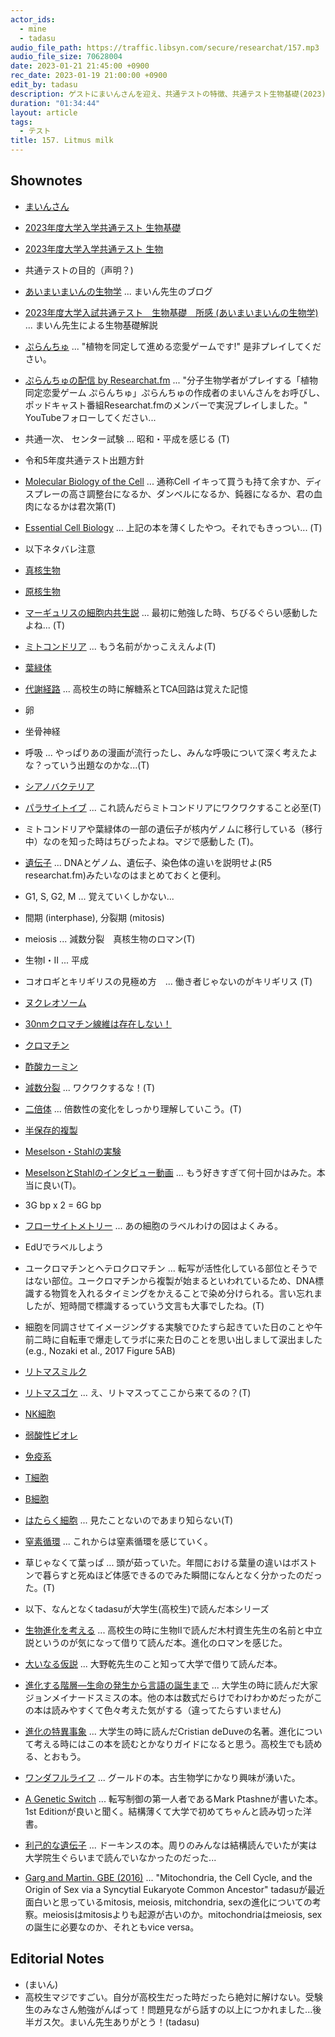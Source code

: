 ```yaml
---
actor_ids:
  - mine
  - tadasu
audio_file_path: https://traffic.libsyn.com/secure/researchat/157.mp3 
audio_file_size: 70628004
date: 2023-01-21 21:45:00 +0900
rec_date: 2023-01-19 21:00:00 +0900
edit_by: tadasu
description: ゲストにまいんさんを迎え、共通テストの特徴、共通テスト生物基礎(2023)を解いてみての感想と解説、そしてどのような力が問われているのかについて議論しました。
duration: "01:34:44"
layout: article
tags:
  - テスト
title: 157. Litmus milk
---
```


## Shownotes
- [まいんさん](https://twitter.com/ArmnieBIO)
- [2023年度大学入学共通テスト 生物基礎](https://edu.chunichi.co.jp/site_home/center/pdf/2023seibutsukiso_q.pdf)
- [2023年度大学入学共通テスト 生物](https://edu.chunichi.co.jp/site_home/center/pdf/2023seibutsu_q.pdf)
- 共通テストの目的（声明？)
- [あいまいまいんの生物学](https://i-my-mine.hatenablog.com/archive) ... まいん先生のブログ
- [2023年度大学入試共通テスト　生物基礎　所感 (あいまいまいんの生物学)](https://i-my-mine.hatenablog.com/entry/2023/01/16/2023%E5%B9%B4%E5%BA%A6%E5%A4%A7%E5%AD%A6%E5%85%A5%E8%A9%A6%E5%85%B1%E9%80%9A%E3%83%86%E3%82%B9%E3%83%88_%E7%94%9F%E7%89%A9%E5%9F%BA%E7%A4%8E_%E6%89%80%E6%84%9F) ... まいん先生による生物基礎解説
- [ぷらんちゅ](https://novelgame.jp/games/show/6590) ... "植物を同定して進める恋愛ゲームです!" 是非プレイしてください。
- [ぷらんちゅの配信 by Researchat.fm](https://www.youtube.com/watch?v=d4YMrm3OHfg&ab_channel=Researchatfm) ... "分子生物学者がプレイする「植物同定恋愛ゲーム ぷらんちゅ」ぷらんちゅの作成者のまいんさんをお呼びし、ポッドキャスト番組Researchat.fmのメンバーで実況プレイしました。" YouTubeフォローしてください...
- 共通一次、 センター試験 ... 昭和・平成を感じる (T)
- 令和5年度共通テスト出題方針
- [Molecular Biology of the Cell](https://www.amazon.co.jp/dp/0393884856/?tag=researchatf04-22) ... 通称Cell イキって買うも持て余すか、ディスプレーの高さ調整台になるか、ダンベルになるか、鈍器になるか、君の血肉になるかは君次第(T)
- [Essential Cell Biology](https://www.amazon.co.jp/dp/0393680398/?tag=researchatf04-22) ... 上記の本を薄くしたやつ。それでもきっつい... (T)
- 以下ネタバレ注意
- [真核生物](https://ja.wikipedia.org/wiki/%E7%9C%9F%E6%A0%B8%E7%94%9F%E7%89%A9)
- [原核生物](https://ja.wikipedia.org/wiki/%E5%8E%9F%E6%A0%B8%E7%94%9F%E7%89%A9)
- [マーギュリスの細胞内共生説](https://ja.wikipedia.org/wiki/%E7%B4%B0%E8%83%9E%E5%86%85%E5%85%B1%E7%94%9F%E8%AA%AC) ... 最初に勉強した時、ちびるぐらい感動したよね... (T)
- [ミトコンドリア](https://ja.wikipedia.org/wiki/%E3%83%9F%E3%83%88%E3%82%B3%E3%83%B3%E3%83%89%E3%83%AA%E3%82%A2) ... もう名前がかっこええんよ(T)
- [葉緑体](https://ja.wikipedia.org/wiki/%E8%91%89%E7%B7%91%E4%BD%93)
- [代謝経路](https://ja.wikipedia.org/wiki/%E4%BB%A3%E8%AC%9D%E7%B5%8C%E8%B7%AF) ... 高校生の時に解糖系とTCA回路は覚えた記憶
- 卵
- 坐骨神経
- 呼吸 ... やっぱりあの漫画が流行ったし、みんな呼吸について深く考えたよな？っていう出題なのかな...(T)
- [シアノバクテリア](http://photosynthesis.c.u-tokyo.ac.jp/cyano.html)
- [パラサイトイブ](https://www.amazon.co.jp/dp/B0099FE77Y?tag=researchatf04-22) ... これ読んだらミトコンドリアにワクワクすること必至(T)
- ミトコンドリアや葉緑体の一部の遺伝子が核内ゲノムに移行している（移行中）なのを知った時はちびったよね。マジで感動した (T)。
- [遺伝子](https://ja.wikipedia.org/wiki/%E9%81%BA%E4%BC%9D%E5%AD%90) ... DNAとゲノム、遺伝子、染色体の違いを説明せよ(R5 researchat.fm)みたいなのはまとめておくと便利。
- G1, S, G2, M ... 覚えていくしかない...
- 間期 (interphase), 分裂期 (mitosis)
- meiosis ... 減数分裂　真核生物のロマン(T)
- 生物I・II ... 平成
- コオロギとキリギリスの見極め方　... 働き者じゃないのがキリギリス (T)
- [ヌクレオソーム](https://ja.wikipedia.org/wiki/%E3%83%8C%E3%82%AF%E3%83%AC%E3%82%AA%E3%82%BD%E3%83%BC%E3%83%A0)
- [30nmクロマチン線維は存在しない！](https://www.jstage.jst.go.jp/article/kagakutoseibutsu/51/3/51_177/_pdf)
- [クロマチン](https://ja.wikipedia.org/wiki/%E3%82%AF%E3%83%AD%E3%83%9E%E3%83%81%E3%83%B3)
- [酢酸カーミン](https://ja.wikipedia.org/wiki/%E9%85%A2%E9%85%B8%E3%82%AB%E3%83%BC%E3%83%9F%E3%83%B3%E6%BA%B6%E6%B6%B2)
- [減数分裂](https://ja.wikipedia.org/wiki/%E6%B8%9B%E6%95%B0%E5%88%86%E8%A3%82) ... ワクワクするな！(T)
- [二倍体](https://kotobank.jp/word/%E4%BA%8C%E5%80%8D%E4%BD%93-592567) ... 倍数性の変化をしっかり理解していこう。(T)
- [半保存的複製](https://ja.wikipedia.org/wiki/%E5%8D%8A%E4%BF%9D%E5%AD%98%E7%9A%84%E8%A4%87%E8%A3%BD) 
- [Meselson・Stahlの実験](https://ja.wikipedia.org/wiki/%E3%83%A1%E3%82%BB%E3%83%AB%E3%82%BD%E3%83%B3-%E3%82%B9%E3%82%BF%E3%83%BC%E3%83%AB%E3%81%AE%E5%AE%9F%E9%A8%93)
- [MeselsonとStahlのインタビュー動画](https://www.youtube.com/watch?v=7-tnuAqEp9g) ... もう好きすぎて何十回かはみた。本当に良い(T)。
- 3G bp x 2 = 6G bp
- [フローサイトメトリー](https://www.cosmobio.co.jp/product/detail/Introduction-flow-cytometry.asp?entry_id=35004) ... あの細胞のラベルわけの図はよくみる。
- EdUでラベルしよう
- ユークロマチンとヘテロクロマチン ... 転写が活性化している部位とそうではない部位。ユークロマチンから複製が始まるといわれているため、DNA標識する物質を入れるタイミングをかえることで染め分けられる。言い忘れましたが、短時間で標識するっていう文言も大事でしたね。(T)
- 細胞を同調させてイメージングする実験でひたすら起きていた日のことや午前二時に自転車で爆走してラボに来た日のことを思い出しまして涙出ました(e.g., Nozaki et al., 2017 Figure 5AB)
- [リトマスミルク](https://kotobank.jp/word/%E3%83%AA%E3%83%88%E3%83%9E%E3%82%B9%E7%89%9B%E4%B9%B3-773898)
- [リトマスゴケ](https://ja.wikipedia.org/wiki/%E3%83%AA%E3%83%88%E3%83%9E%E3%82%B9%E3%82%B4%E3%82%B1) ... え、リトマスってここから来てるの？(T)
- [NK細胞](https://ja.wikipedia.org/wiki/%E3%83%8A%E3%83%81%E3%83%A5%E3%83%A9%E3%83%AB%E3%82%AD%E3%83%A9%E3%83%BC%E7%B4%B0%E8%83%9E)
- [弱酸性ビオレ](https://www.kao.co.jp/bioreu/acidulous/)
- [免疫系](https://ja.wikipedia.org/wiki/%E5%85%8D%E7%96%AB%E7%B3%BB)
- [T細胞](https://kotobank.jp/word/T%E7%B4%B0%E8%83%9E-157669)
- [B細胞](https://kotobank.jp/word/B%E7%B4%B0%E8%83%9E-157673)
- [はたらく細胞](https://www.amazon.co.jp/dp/B07F9FMV1G/) ... 見たことないのであまり知らない(T)
- [窒素循環](https://ja.wikipedia.org/wiki/%E7%AA%92%E7%B4%A0%E5%BE%AA%E7%92%B0) ... これからは窒素循環を感じていく。
- 草じゃなくて葉っぱ ... 頭が茹っていた。年間における葉量の違いはボストンで暮らすと死ぬほど体感できるのでみた瞬間になんとなく分かったのだった。(T)

- 以下、なんとなくtadasuが大学生(高校生)で読んだ本シリーズ
- [生物進化を考える](https://www.amazon.co.jp/dp/B07YYYDM8G?tag=researchatf04-22) ... 高校生の時に生物IIで読んだ木村資生先生の名前と中立説というのが気になって借りて読んだ本。進化のロマンを感じた。
- [大いなる仮説](https://www.amazon.co.jp/dp/4946398678?tag=researchatf04-22) ... 大野乾先生のこと知って大学で借りて読んだ本。
- [進化する階層―生命の発生から言語の誕生まで](https://www.amazon.co.jp/dp/4431707379/?tag=researchatf04-22) ... 大学生の時に読んだ大家ジョンメイナードスミスの本。他の本は数式だらけでわけわかめだったがこの本は読みやすくて色々考えた気がする（違ってたらすいません)
- [進化の特異事象](https://www.amazon.co.jp/dp/4903532054?tag=researchatf04-22) ... 大学生の時に読んだCristian deDuveの名著。進化について考える時にはこの本を読むとかなりガイドになると思う。高校生でも読める、とおもう。
- [ワンダフルライフ](https://www.amazon.co.jp/dp/4150502366?tag=researchatf04-22) ... グールドの本。古生物学にかなり興味が湧いた。
- [A Genetic Switch](https://www.amazon.co.jp/dp/B001WAKRQE/?tag=researchatf04-22) ... 転写制御の第一人者であるMark Ptashneが書いた本。1st Editionが良いと聞く。結構薄くて大学で初めてちゃんと読み切った洋書。
- [利己的な遺伝子](https://www.amazon.co.jp/dp/B07HK2TDQ1/?tag=researchatf04-22) ... ドーキンスの本。周りのみんなは結構読んでいたが実は大学院生ぐらいまで読んでいなかったのだった...
- [Garg and Martin. GBE (2016)](https://academic.oup.com/gbe/article/8/6/1950/2574120) ... "Mitochondria, the Cell Cycle, and the Origin of Sex via a Syncytial Eukaryote Common Ancestor" tadasuが最近面白いと思っているmitosis, meiosis, mitchondria, sexの進化についての考察。meiosisはmitosisよりも起源が古いのか。mitochondriaはmeiosis, sexの誕生に必要なのか、それともvice versa。

## Editorial Notes
- (まいん)
- 高校生マジですごい。自分が高校生だった時だったら絶対に解けない。受験生のみなさん勉強がんばって！問題見ながら話すの以上につかれました...後半ガス欠。まいん先生ありがとう！(tadasu)
